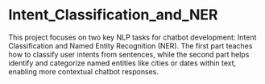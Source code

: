 # Intent_Classification_and_NER
This project focuses on two key NLP tasks for chatbot development: Intent Classification and Named Entity Recognition (NER). The first part teaches how to classify user intents from sentences, while the second part helps identify and categorize named entities like cities or dates within text, enabling more contextual chatbot responses.
